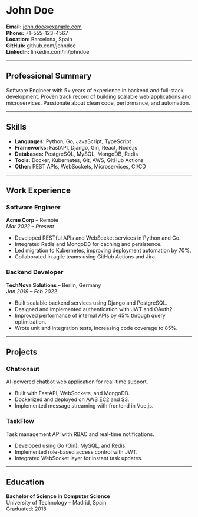 # John Doe

**Email:** john.doe@example.com  
**Phone:** +1-555-123-4567  
**Location:** Barcelona, Spain  
**GitHub:** github.com/johndoe  
**LinkedIn:** linkedin.com/in/johndoe  

---

## Professional Summary

Software Engineer with 5+ years of experience in backend and full-stack development. Proven track record of building scalable web applications and microservices. Passionate about clean code, performance, and automation.

---

## Skills

- **Languages:** Python, Go, JavaScript, TypeScript  
- **Frameworks:** FastAPI, Django, Gin, React, Node.js  
- **Databases:** PostgreSQL, MySQL, MongoDB, Redis  
- **Tools:** Docker, Kubernetes, Git, AWS, GitHub Actions  
- **Other:** REST APIs, WebSockets, Microservices, CI/CD

---

## Work Experience

### Software Engineer  
**Acme Corp** – Remote  
*Mar 2022 – Present*

- Developed RESTful APIs and WebSocket services in Python and Go.
- Integrated Redis and MongoDB for caching and persistence.
- Led migration to Kubernetes, improving deployment automation by 70%.
- Collaborated in agile teams using GitHub Actions and Jira.

### Backend Developer  
**TechNova Solutions** – Berlin, Germany  
*Jan 2019 – Feb 2022*

- Built scalable backend services using Django and PostgreSQL.
- Designed and implemented authentication with JWT and OAuth2.
- Improved performance of internal APIs by 45% through query optimization.
- Wrote unit and integration tests, increasing code coverage to 85%.

---

## Projects

### Chatronaut  
AI-powered chatbot web application for real-time support.  

- Built with FastAPI, WebSockets, and MongoDB.
- Dockerized and deployed on AWS EC2 and S3.
- Implemented message streaming with frontend in Vue.js.

### TaskFlow  
Task management API with RBAC and real-time notifications.  

- Developed using Go (Gin), MySQL, and Redis.
- Implemented role-based access control with JWT.
- Integrated WebSocket layer for instant task updates.

---

## Education

**Bachelor of Science in Computer Science**  
University of Technology – Madrid, Spain  
Graduated: 2018